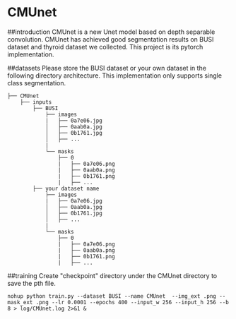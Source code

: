 # CMUnet

##introduction
CMUnet is a new Unet model based on depth separable convolution. CMUnet has achieved good segmentation results on BUSI dataset and thyroid dataset we collected. This project is its pytorch implementation.

##datasets
Please store the BUSI dataset or your own dataset in the following directory architecture. This implementation only supports single class segmentation.
```
├── CMUnet
    ├── inputs
        ├── BUSI
            ├── images
            |   ├── 0a7e06.jpg
            │   ├── 0aab0a.jpg
            │   ├── 0b1761.jpg
            │   ├── ...
            |
            └── masks
                ├── 0
                |   ├── 0a7e06.png
                |   ├── 0aab0a.png
                |   ├── 0b1761.png
                |   ├── ...
        ├── your dataset name
            ├── images
            |   ├── 0a7e06.jpg
            │   ├── 0aab0a.jpg
            │   ├── 0b1761.jpg
            │   ├── ...
            |
            └── masks
                ├── 0
                |   ├── 0a7e06.png
                |   ├── 0aab0a.png
                |   ├── 0b1761.png
                |   ├── ...
```

##training
Create "checkpoint" directory under the CMUnet directory to save the pth file.

```
nohup python train.py --dataset BUSI --name CMUnet  --img_ext .png --mask_ext .png --lr 0.0001 --epochs 400 --input_w 256 --input_h 256 --b 8 > log/CMUnet.log 2>&1 &
```








